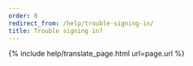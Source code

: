 ```yaml
---
order: 0
redirect_from: /help/trouble-signing-in/
title: Trouble signing in?
---
```


{% include help/translate_page.html url=page.url %}
